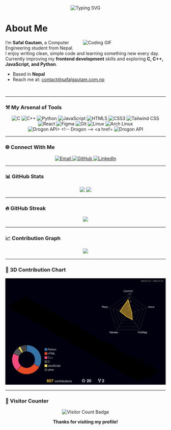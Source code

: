 <!-- Profile Banner -->
<p align="center">
  <img src="https://readme-typing-svg.demolab.com?font=Fira+Code&size=24&pause=1000&color=58A6FF&center=true&vCenter=true&width=435&lines=Hi,+I'm+Safal+Gautam;" alt="Typing SVG" />
</p>

# About Me

<img src="https://media.giphy.com/media/qgQUggAC3Pfv687qPC/giphy.gif" width="260" align="right" alt="Coding GIF" />

I’m **Safal Gautam**, a Computer Engineering student from Nepal.  
I enjoy writing clean, simple code and learning something new every day.  
Currently improving my **frontend development** skills and exploring **C, C++, JavaScript, and Python**.

- Based in **Nepal**  
- Reach me at: [contact@safalgautam.com.np](mailto:contact@safalgautam.com.np)

<br clear="right"/>

---

### ⚒️ My Arsenal of Tools

<p align="center">
  
  <!-- Programming Languages -->
  <img src="https://img.shields.io/badge/C-00599C?style=for-the-badge&logo=c&logoColor=white" alt="C"/>
  <img src="https://img.shields.io/badge/C++-00599C?style=for-the-badge&logo=c%2B%2B&logoColor=white" alt="C++"/>
  <img src="https://img.shields.io/badge/Python-3776AB?style=for-the-badge&logo=python&logoColor=white" alt="Python"/>
  <img src="https://img.shields.io/badge/JavaScript-F7DF1E?style=for-the-badge&logo=javascript&logoColor=black" alt="JavaScript"/>
  
  <!-- Web & UI -->
  <img src="https://img.shields.io/badge/HTML5-E34F26?style=for-the-badge&logo=html5&logoColor=white" alt="HTML5"/>
  <img src="https://img.shields.io/badge/CSS3-1572B6?style=for-the-badge&logo=css3&logoColor=white" alt="CSS3"/>
  <img src="https://img.shields.io/badge/Tailwind_CSS-38B2AC?style=for-the-badge&logo=tailwind-css&logoColor=white" alt="Tailwind CSS"/>
  <img src="https://img.shields.io/badge/React-61DAFB?style=for-the-badge&logo=react&logoColor=black" alt="React"/>
  <img src="https://img.shields.io/badge/Figma-F24E1E?style=for-the-badge&logo=figma&logoColor=white" alt="Figma"/>
  
  <!-- Dev Tools -->
  <img src="https://img.shields.io/badge/Git-F05032?style=for-the-badge&logo=git&logoColor=white" alt="Git"/>
  <img src="https://img.shields.io/badge/Linux-FCC624?style=for-the-badge&logo=linux&logoColor=black" alt="Linux"/>
  <img src="https://img.shields.io/badge/Arch_Linux-1793D1?style=for-the-badge&logo=archlinux&logoColor=white" alt="Arch Linux"/>
  <img src="https://img.shields.io/badge/-Drogon-lightgrey?style=for-the-badge&logo=https://raw.githubusercontent.com/yourUser/yourRepo/main/assets/drogon-logo-black.svg&logoWidth=20" alt="Drogon API>

  <!-- Drogon -->
  <a href="https://drogon.org" target="_blank" rel="noreferrer">
    <img src="https://img.shields.io/badge/Drogon-555555?style=for-the-badge&logo=https://raw.githubusercontent.com/safal-gautamm/pwdmanager_api/main/drogon.svg&logoWidth=20&logoColor=white" alt="Drogon API"/>
  </a>

</p>

---

### 🌐 Connect With Me

<p align="center">
  <a href="mailto:contact@safalgautam.com.np" target="_blank" rel="noreferrer">
    <img src="https://img.shields.io/badge/Email-D14836?style=for-the-badge&logo=gmail&logoColor=white" alt="Email" />
  </a>
  <a href="https://github.com/safal-gautamm" target="_blank" rel="noreferrer">
    <img src="https://img.shields.io/badge/GitHub-181717?style=for-the-badge&logo=github&logoColor=white" alt="GitHub" />
  </a>
  <a href="https://www.linkedin.com/in/safal-gautamm/" target="_blank" rel="noreferrer">
    <img src="https://img.shields.io/badge/LinkedIn-0A66C2?style=for-the-badge&logo=linkedin&logoColor=white" alt="LinkedIn" />
  </a>
</p>

---

### 📊 GitHub Stats

<p align="center">
  <img src="https://github-readme-stats.vercel.app/api?username=safal-gautamm&show_icons=true&theme=algolia&count_private=true" height="180em"/>
  <img src="https://github-readme-stats.vercel.app/api/top-langs/?username=safal-gautamm&layout=compact&theme=algolia&langs_count=8" height="180em"/>
</p>

---

### 🔥 GitHub Streak

<p align="center">
  <img src="https://streak-stats.demolab.com?user=safal-gautamm&theme=algolia&hide_border=true" />
</p>

---

### 📈 Contribution Graph

<p align="center">
  <a href="https://github-readme-activity-graph.vercel.app/graph/?username=safal-gautamm&bg_color=1F222E&color=58A6FF&line=3ABEFF&point=FFFFFF&hide_border=true" target="_blank" rel="noreferrer">
    <img src="https://github-readme-activity-graph.vercel.app/graph/?username=safal-gautamm&bg_color=1F222E&color=58A6FF&line=3ABEFF&point=FFFFFF&hide_border=true"/>
  </a>
</p>

---

### 🧊 3D Contribution Chart

<p align="center">
  <img src="./profile-3d-contrib/profile-night-rainbow.svg" alt="3D Contribution Graph"/>
</p>

---

### 🧭 Visitor Counter

<p align="center">
  <img src="https://komarev.com/ghpvc/?username=safal-gautamm&style=flat-square&color=58a6ff" alt="Visitor Count Badge"/>
</p>

<p align="center"><b>Thanks for visiting my profile!</b></p>
